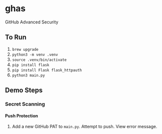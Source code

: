# ghas
GitHub Advanced Security

## To Run
1. `brew upgrade`
1. `python3 -m venv .venv`
1. `source .venv/bin/activate`
1. `pip install flask`
1. `pip install Flask flask_httpauth`
1. `python3 main.py`

## Demo Steps
### Secret Scanning
#### Push Protection
1. Add a new GitHub PAT to `main.py`. Attempt to push. View error message.